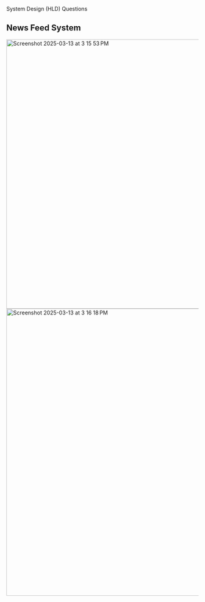 System Design (HLD) Questions


## News Feed System


<img width="707" alt="Screenshot 2025-03-13 at 3 15 53 PM" src="https://github.com/user-attachments/assets/bb2f449e-fc1e-47e2-9e0c-9a010d6e2a4e" />
<img width="754" alt="Screenshot 2025-03-13 at 3 16 18 PM" src="https://github.com/user-attachments/assets/13e8eca5-78ef-42f7-ab95-e569337b229f" />
